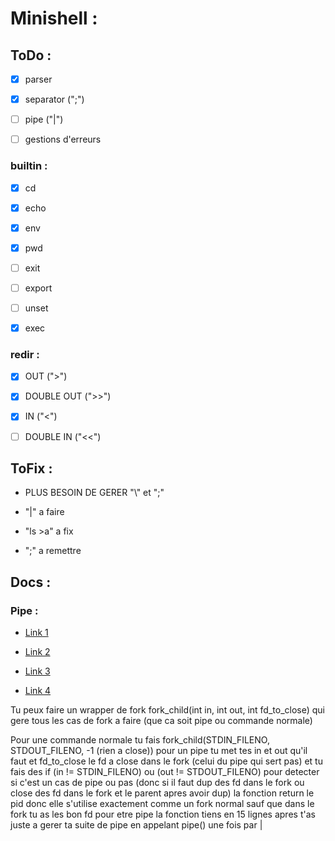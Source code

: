 # Minishell :


## ToDo :


- [x] parser

- [x] separator (";")

- [ ] pipe ("|")

- [ ] gestions d'erreurs


### builtin :


- [x] cd

- [x] echo

- [x] env

- [x] pwd

- [ ] exit

- [ ] export

- [ ] unset

- [x] exec


### redir :


- [x] OUT (">")

- [x] DOUBLE OUT (">>")

- [x] IN ("<")

- [ ] DOUBLE IN ("<<")


## ToFix :

- PLUS BESOIN DE GERER "\\" et ";"

- "|" a faire

- "ls >a" a fix

- ";" a remettre

## Docs :


### Pipe :

- [Link 1](http://www.zeitoun.net/articles/communication-par-tuyau/start\n)

- [Link 2](http://www.zeitoun.net/_media/articles/communication-par-tuyau/stdxxx_2.png\n)

- [Link 3](http://www.rozmichelle.com/pipes-forks-dups/\n)

- [Link 4](https://tldp.org/LDP/lpg/node11.html\n)

Tu peux faire un wrapper de fork fork_child(int in, int out, int fd_to_close) qui gere tous les cas de fork a faire (que ca soit pipe ou commande normale)

Pour une commande normale tu fais fork_child(STDIN_FILENO, STDOUT_FILENO, -1 (rien a close))
pour un pipe tu met tes in et out qu'il faut et fd_to_close le fd a close dans le fork (celui du pipe qui sert pas) et tu fais des if (in != STDIN_FILENO) ou (out != STDOUT_FILENO) pour detecter si c'est un cas de pipe ou pas (donc si il faut dup des fd dans le fork ou close des fd dans le fork et le parent apres avoir dup)
la fonction return le pid donc elle s'utilise exactement comme un fork normal sauf que dans le fork tu as les bon fd pour etre pipe
la fonction tiens en 15 lignes apres t'as juste a gerer ta suite de pipe en appelant pipe() une fois par |